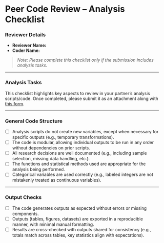
# Peer Code Review – Analysis Checklist

### Reviewer Details
- **Reviewer Name:**  
- **Coder Name:**  

> *Note: Please complete this checklist only if the submission includes analysis tasks.*

---

### **Analysis Tasks**  
This checklist highlights key aspects to review in your partner’s analysis scripts/code. Once completed, please submit it as an attachment along with [this form](https://survey.wb.surveycto.com/collect/code_review_summary?caseid=).

---

###  **General Code Structure**
- [ ] Analysis scripts do not create new variables, except when necessary for specific outputs (e.g., temporary transformations).
- [ ] The code is modular, allowing individual outputs to be run in any order without dependencies on prior scripts.
- [ ] All research decisions are well documented (e.g., including sample selection, missing data handling, etc.).
- [ ] The functions and statistical methods used are appropriate for the analysis being performed.
- [ ] Categorical variables are used correctly (e.g., labeled integers are not mistakenly treated as continuous variables).

---

###  **Output Checks**
- [ ] The code generates outputs as expected without errors or missing components.
- [ ] Outputs (tables, figures, datasets) are exported in a reproducible manner, with minimal manual formatting.
- [ ] Results are cross-checked with outputs shared for consistency (e.g., totals match across tables, key statistics align with expectations).
